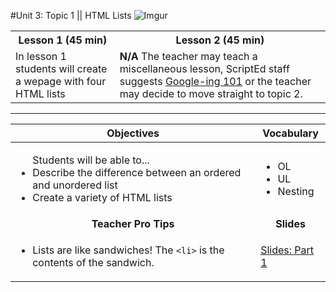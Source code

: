 #Unit 3: Topic 1 || HTML Lists
 ![Imgur](http://i.imgur.com/0fWa0jv.gif)
 
<table>
<tr>
	<th>Lesson 1 (45 min)</th>
	<th>Lesson 2 (45 min)</th>
</tr>
<tr>
	<td>In lesson 1 students will create a wepage with four HTML lists  </td>
	<td> <strong>N/A</strong> The teacher may teach a miscellaneous lesson, ScriptEd staff suggests <a href="https://github.com/ScriptEdcurriculum/curriculum2016/tree/master/miscLessons/googling101">Google-ing 101</a> or the teacher may decide to move straight to topic 2. </td>
</tr>
</table>

***

| Objectives | Vocabulary |
|-------|-------|
| <ul>Students will be able to...<li> Describe the difference between an ordered and unordered list</li> <li>Create a variety of HTML lists</li> </ul>  | <ul> <li>OL</li> <li>UL</li> <li>Nesting</li></ul> | 
| <center> **Teacher Pro Tips** </center> |<center> **Slides** </center> |
|<ul><li>Lists are like sandwiches! The `<li>` is the contents of the sandwich.</li></ul>| [Slides: Part 1](https://docs.google.com/presentation/d/1nOUO56S9smasNMTusVWs9kCCg4DgrKDc1GLwkFx-OUQ/edit?usp=sharing) | 


